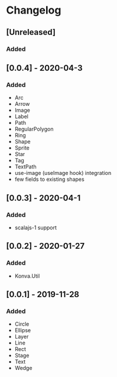 # Changelog

## [Unreleased]

### Added

## [0.0.4] - 2020-04-3

### Added

- Arc
- Arrow
- Image
- Label
- Path
- RegularPolygon
- Ring
- Shape
- Sprite
- Star
- Tag
- TextPath
- use-image (useImage hook)  integration
- few fields to existing shapes

## [0.0.3] - 2020-04-1

### Added

- scalajs-1 support

## [0.0.2] - 2020-01-27

### Added

- Konva.Util

## [0.0.1] - 2019-11-28

### Added

- Circle
- Ellipse
- Layer
- Line
- Rect
- Stage
- Text
- Wedge
